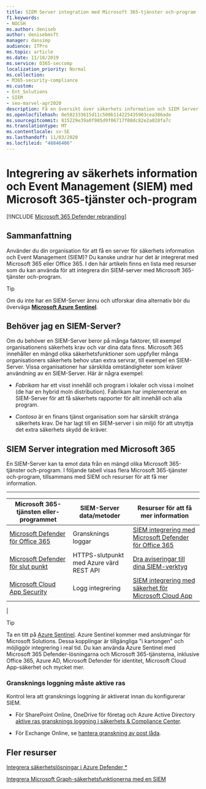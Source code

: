 ```yaml
---
title: SIEM Server integration med Microsoft 365-tjänster och-program
f1.keywords:
- NOCSH
ms.author: deniseb
author: denisebmsft
manager: dansimp
audience: ITPro
ms.topic: article
ms.date: 11/18/2019
ms.service: O365-seccomp
localization_priority: Normal
ms.collection:
- M365-security-compliance
ms.custom:
- Ent_Solutions
- SIEM
- seo-marvel-apr2020
description: Få en översikt över säkerhets information och SIEM Server integration med Microsoft 365-molntjänster och-program
ms.openlocfilehash: 0e582333615d11c500b114225435903cea386ade
ms.sourcegitcommit: 815229e39a0f905d9f06717f00dc82e2a028fa7c
ms.translationtype: MT
ms.contentlocale: sv-SE
ms.lasthandoff: 11/03/2020
ms.locfileid: "48846406"
---
```

# <a name="security-information-and-event-management-siem-server-integration-with-microsoft-365-services-and-applications"></a>Integrering av säkerhets information och Event Management (SIEM) med Microsoft 365-tjänster och-program

[!INCLUDE [Microsoft 365 Defender rebranding](../includes/microsoft-defender-for-office.md)]


## <a name="summary"></a>Sammanfattning

Använder du din organisation för att få en server för säkerhets information och Event Management (SIEM)? Du kanske undrar hur det är integrerat med Microsoft 365 eller Office 365. I den här artikeln finns en lista med resurser som du kan använda för att integrera din SIEM-server med Microsoft 365-tjänster och-program.

> [!TIP]
> Om du inte har en SIEM-Server ännu och utforskar dina alternativ bör du överväga **[Microsoft Azure Sentinel](https://docs.microsoft.com/azure/sentinel/overview)**.

## <a name="do-i-need-a-siem-server"></a>Behöver jag en SIEM-Server?

Om du behöver en SIEM-Server beror på många faktorer, till exempel organisationens säkerhets krav och var dina data finns. Microsoft 365 innehåller en mängd olika säkerhetsfunktioner som uppfyller många organisationers säkerhets behov utan extra servrar, till exempel en SIEM-Server. Vissa organisationer har särskilda omständigheter som kräver användning av en SIEM-Server. Här är några exempel:

- *Fabrikam* har ett visst innehåll och program i lokaler och vissa i molnet (de har en hybrid moln distribution). Fabrikam har implementerat en SIEM-Server för att få säkerhets rapporter för allt innehåll och alla program.

- *Contoso* är en finans tjänst organisation som har särskilt stränga säkerhets krav. De har lagt till en SIEM-server i sin miljö för att utnyttja det extra säkerhets skydd de kräver.

## <a name="siem-server-integration-with-microsoft-365"></a>SIEM Server integration med Microsoft 365

En SIEM-Server kan ta emot data från en mängd olika Microsoft 365-tjänster och-program. I följande tabell visas flera Microsoft 365-tjänster och-program, tillsammans med SIEM och resurser för att få mer information.

****

|Microsoft 365-tjänsten eller-programmet|SIEM-Server data/metoder|Resurser för att få mer information|
|---|---|---|
|[Microsoft Defender för Office 365](office-365-atp.md)|Gransknings loggar|[SIEM integrering med Microsoft Defender för Office 365](siem-integration-with-office-365-ti.md)|
|[Microsoft Defender för slut punkt](https://docs.microsoft.com/windows/security/threat-protection/)|HTTPS-slutpunkt med Azure värd <br/>REST API|[Dra aviseringar till dina SIEM-verktyg](https://docs.microsoft.com/windows/security/threat-protection/microsoft-defender-atp/configure-siem)|
|[Microsoft Cloud App Security](https://docs.microsoft.com/cloud-app-security/what-is-cloud-app-security)|Logg integrering|[SIEM integrering med säkerhet för Microsoft Cloud App](https://docs.microsoft.com/cloud-app-security/siem)|
|

> [!TIP]
> Ta en titt på [Azure Sentinel](https://docs.microsoft.com/azure/sentinel/overview). Azure Sentinel kommer med anslutningar för Microsoft Solutions. Dessa kopplingar är tillgängliga "i kartongen" och möjliggör integrering i real tid. Du kan använda Azure Sentinel med Microsoft 365 Defender-lösningarna och Microsoft 365-tjänsterna, inklusive Office 365, Azure AD, Microsoft Defender för identitet, Microsoft Cloud App-säkerhet och mycket mer.

### <a name="audit-logging-must-be-turned-on"></a>Gransknings loggning måste aktive ras

Kontrol lera att gransknings loggning är aktiverat innan du konfigurerar SIEM.

- För SharePoint Online, OneDrive för företag och Azure Active Directory [aktive ras gransknings loggning i säkerhets & Compliance Center](../../compliance/turn-audit-log-search-on-or-off.md).

- För Exchange Online, se [hantera granskning av post låda](../../compliance/enable-mailbox-auditing.md).

## <a name="more-resources"></a>Fler resurser

[Integrera säkerhetslösningar i Azure Defender *](https://docs.microsoft.com/azure/security-center/security-center-partner-integration#exporting-data-to-a-siem)

[Integrera Microsoft Graph-säkerhetsfunktionerna med en SIEM](https://docs.microsoft.com/graph/security-integration)
